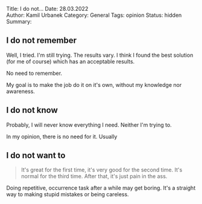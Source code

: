Title: I do not... 
Date: 28.03.2022  
Author: Kamil Urbanek
Category: General
Tags: opinion
Status: hidden
Summary: 

## I do not remember

Well, I tried. I'm still trying. The results vary. I think I found the best solution (for me of course) which has an acceptable results. 

No need to remember.

My goal is to make the job do it on it's own, without my knowledge nor awareness. 

## I do not know

Probably, I will never know everything I need. Neither I'm trying to.

In my opinion, there is no need for it. Usually

## I do not want to

> It's great for the first time, 
> it's very good for the second time. 
> It's normal for the third time. 
> After that, it's just pain in the ass.

Doing repetitive, occurrence task after a while may get boring. It's a straight way to making stupid mistakes or being careless. 
